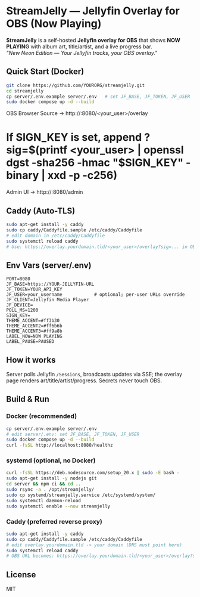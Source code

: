 # StreamJelly — Jellyfin Overlay for OBS (Now Playing)

**StreamJelly** is a self-hosted **Jellyfin overlay for OBS** that shows **NOW PLAYING** with album art, title/artist, and a live progress bar.  
_"New Neon Edition — Your Jellyfin tracks, your OBS overlay."_

## Quick Start (Docker)
```bash
git clone https://github.com/YOURORG/streamjelly.git
cd streamjelly
cp server/.env.example server/.env   # set JF_BASE, JF_TOKEN, JF_USER
sudo docker compose up -d --build
```

OBS Browser Source → http://<server-ip>:8080/<your_user>/overlay
# If SIGN_KEY is set, append ?sig=$(printf <your_user> | openssl dgst -sha256 -hmac "$SIGN_KEY" -binary | xxd -p -c256)

Admin UI → http://<server-ip>:8080/admin

## Caddy (Auto-TLS)
```bash
sudo apt-get install -y caddy
sudo cp caddy/Caddyfile.sample /etc/caddy/Caddyfile
# edit domain in /etc/caddy/Caddyfile
sudo systemctl reload caddy
# Use: https://overlay.yourdomain.tld/<your_user>/overlay?sig=... in OBS
```

## Env Vars (server/.env)
```
PORT=8080
JF_BASE=https://YOUR-JELLYFIN-URL
JF_TOKEN=YOUR_API_KEY
JF_USER=your_username            # optional; per-user URLs override
JF_CLIENT=Jellyfin Media Player
JF_DEVICE=
POLL_MS=1200
SIGN_KEY=
THEME_ACCENT=#ff3b30
THEME_ACCENT2=#ff6b6b
THEME_ACCENT3=#ff9a8b
LABEL_NOW=NOW PLAYING
LABEL_PAUSE=PAUSED
```

## How it works

Server polls Jellyfin `/Sessions`, broadcasts updates via SSE; the overlay page renders art/title/artist/progress. Secrets never touch OBS.

## Build & Run

### Docker (recommended)
```bash
cp server/.env.example server/.env
# edit server/.env: set JF_BASE, JF_TOKEN, JF_USER
sudo docker compose up -d --build
curl -fsSL http://localhost:8080/healthz
```

### systemd (optional, no Docker)
```bash
curl -fsSL https://deb.nodesource.com/setup_20.x | sudo -E bash -
sudo apt-get install -y nodejs git
cd server && npm ci && cd ..
sudo rsync -a . /opt/streamjelly/
sudo cp systemd/streamjelly.service /etc/systemd/system/
sudo systemctl daemon-reload
sudo systemctl enable --now streamjelly
```

### Caddy (preferred reverse proxy)
```bash
sudo apt-get install -y caddy
sudo cp caddy/Caddyfile.sample /etc/caddy/Caddyfile
# edit overlay.yourdomain.tld -> your domain (DNS must point here)
sudo systemctl reload caddy
# OBS URL becomes: https://overlay.yourdomain.tld/<your_user>/overlay?sig=...
```

## License

MIT
